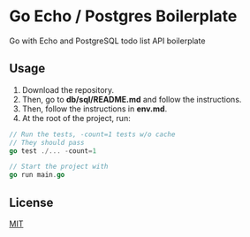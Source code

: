 # Go Echo / Postgres Boilerplate

Go with Echo and PostgreSQL todo list API boilerplate

## Usage

1. Download the repository.
2. Then, go to __db/sql/README.md__ and follow the instructions.
3. Then, follow the instructions in __env.md__.
4. At the root of the project, run:

```go
// Run the tests, -count=1 tests w/o cache
// They should pass
go test ./... -count=1

// Start the project with
go run main.go

```

## License

[MIT](https://choosealicense.com/licenses/mit/)
